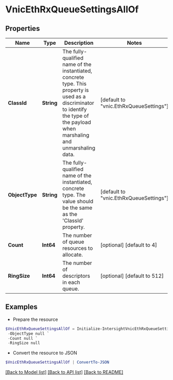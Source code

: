 # VnicEthRxQueueSettingsAllOf
## Properties

Name | Type | Description | Notes
------------ | ------------- | ------------- | -------------
**ClassId** | **String** | The fully-qualified name of the instantiated, concrete type. This property is used as a discriminator to identify the type of the payload when marshaling and unmarshaling data. | [default to "vnic.EthRxQueueSettings"]
**ObjectType** | **String** | The fully-qualified name of the instantiated, concrete type. The value should be the same as the &#39;ClassId&#39; property. | [default to "vnic.EthRxQueueSettings"]
**Count** | **Int64** | The number of queue resources to allocate. | [optional] [default to 4]
**RingSize** | **Int64** | The number of descriptors in each queue. | [optional] [default to 512]

## Examples

- Prepare the resource
```powershell
$VnicEthRxQueueSettingsAllOf = Initialize-IntersightVnicEthRxQueueSettingsAllOf  -ClassId null `
 -ObjectType null `
 -Count null `
 -RingSize null
```

- Convert the resource to JSON
```powershell
$VnicEthRxQueueSettingsAllOf | ConvertTo-JSON
```

[[Back to Model list]](../README.md#documentation-for-models) [[Back to API list]](../README.md#documentation-for-api-endpoints) [[Back to README]](../README.md)

